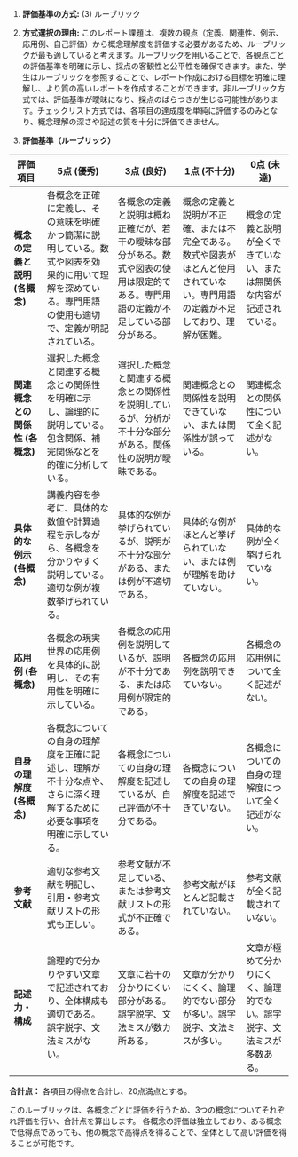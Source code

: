 1. **評価基準の方式:** (3) ルーブリック

2. **方式選択の理由:** このレポート課題は、複数の観点（定義、関連性、例示、応用例、自己評価）から概念理解度を評価する必要があるため、ルーブリックが最も適していると考えます。ルーブリックを用いることで、各観点ごとの評価基準を明確に示し、採点の客観性と公平性を確保できます。また、学生はルーブリックを参照することで、レポート作成における目標を明確に理解し、より質の高いレポートを作成することができます。非ルーブリック方式では、評価基準が曖昧になり、採点のばらつきが生じる可能性があります。チェックリスト方式では、各項目の達成度を単純に評価するのみとなり、概念理解の深さや記述の質を十分に評価できません。


3. **評価基準（ルーブリック）**

| 評価項目 | 5点 (優秀) | 3点 (良好) | 1点 (不十分) | 0点 (未達) |
|---|---|---|---|---|
| **概念の定義と説明 (各概念)** | 各概念を正確に定義し、その意味を明確かつ簡潔に説明している。数式や図表を効果的に用いて理解を深めている。専門用語の使用も適切で、定義が明記されている。 | 各概念の定義と説明は概ね正確だが、若干の曖昧な部分がある。数式や図表の使用は限定的である。専門用語の定義が不足している部分がある。 | 概念の定義と説明が不正確、または不完全である。数式や図表がほとんど使用されていない。専門用語の定義が不足しており、理解が困難。 | 概念の定義と説明が全くできていない、または無関係な内容が記述されている。 |
| **関連概念との関係性 (各概念)** | 選択した概念と関連する概念との関係性を明確に示し、論理的に説明している。包含関係、補完関係などを的確に分析している。 | 選択した概念と関連する概念との関係性を説明しているが、分析が不十分な部分がある。関係性の説明が曖昧である。 | 関連概念との関係性を説明できていない、または関係性が誤っている。 | 関連概念との関係性について全く記述がない。 |
| **具体的な例示 (各概念)** | 講義内容を参考に、具体的な数値や計算過程を示しながら、各概念を分かりやすく説明している。適切な例が複数挙げられている。 | 具体的な例が挙げられているが、説明が不十分な部分がある、または例が不適切である。 | 具体的な例がほとんど挙げられていない、または例が理解を助けていない。 | 具体的な例が全く挙げられていない。 |
| **応用例 (各概念)** | 各概念の現実世界の応用例を具体的に説明し、その有用性を明確に示している。 | 各概念の応用例を説明しているが、説明が不十分である、または応用例が限定的である。 | 各概念の応用例を説明できていない。 | 各概念の応用例について全く記述がない。 |
| **自身の理解度 (各概念)** | 各概念についての自身の理解度を正確に記述し、理解が不十分な点や、さらに深く理解するために必要な事項を明確に示している。 | 各概念についての自身の理解度を記述しているが、自己評価が不十分である。 | 各概念についての自身の理解度を記述できていない。 | 各概念についての自身の理解度について全く記述がない。 |
| **参考文献** | 適切な参考文献を明記し、引用・参考文献リストの形式も正しい。 | 参考文献が不足している、または参考文献リストの形式が不正確である。 | 参考文献がほとんど記載されていない。 | 参考文献が全く記載されていない。 |
| **記述力・構成** | 論理的で分かりやすい文章で記述されており、全体構成も適切である。誤字脱字、文法ミスがない。 | 文章に若干の分かりにくい部分がある。誤字脱字、文法ミスが数カ所ある。 | 文章が分かりにくく、論理的でない部分が多い。誤字脱字、文法ミスが多い。 | 文章が極めて分かりにくく、論理的でない。誤字脱字、文法ミスが多数ある。 |


**合計点：** 各項目の得点を合計し、20点満点とする。


このルーブリックは、各概念ごとに評価を行うため、3つの概念についてそれぞれ評価を行い、合計点を算出します。  各概念の評価は独立しており、ある概念で低得点であっても、他の概念で高得点を得ることで、全体として高い評価を得ることが可能です。
